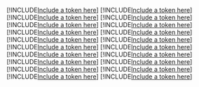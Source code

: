 [!INCLUDE[Include a token here](refs1540187386752/r1.md)]
[!INCLUDE[Include a token here](refs1540187386752/r2.md)]
[!INCLUDE[Include a token here](refs1540187386752/r3.md)]
[!INCLUDE[Include a token here](refs1540187386752/r4.md)]
[!INCLUDE[Include a token here](refs1540187386752/r5.md)]
[!INCLUDE[Include a token here](refs1540187386752/r6.md)]
[!INCLUDE[Include a token here](refs1540187386752/r7.md)]
[!INCLUDE[Include a token here](refs1540187386752/r8.md)]
[!INCLUDE[Include a token here](refs1540187386752/r9.md)]
[!INCLUDE[Include a token here](refs1540187386752/r10.md)]
[!INCLUDE[Include a token here](refs1540187386752/r11.md)]
[!INCLUDE[Include a token here](refs1540187386752/r12.md)]
[!INCLUDE[Include a token here](refs1540187386752/r13.md)]
[!INCLUDE[Include a token here](refs1540187386752/r14.md)]
[!INCLUDE[Include a token here](refs1540187386752/r15.md)]
[!INCLUDE[Include a token here](refs1540187386752/r16.md)]
[!INCLUDE[Include a token here](refs1540187386752/r17.md)]
[!INCLUDE[Include a token here](refs1540187386752/r18.md)]
[!INCLUDE[Include a token here](refs1540187386752/r19.md)]
[!INCLUDE[Include a token here](refs1540187386752/r20.md)]